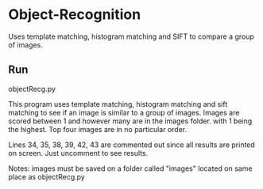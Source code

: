 # Object-Recognition
Uses template matching, histogram matching and SIFT to compare a group of images.

## Run
objectRecg.py

This program uses template matching, histogram matching and sift matching to see if an image is similar to a group of images.
Images are scored between 1 and however many are in the images folder. with 1 being the highest.
Top four images are in no particular order.

Lines 34, 35, 38, 39, 42, 43 are commented out since all results are printed on screen. Just uncomment to see results.

Notes:
images must be saved on a folder called "images" located on same place as objectRecg.py
